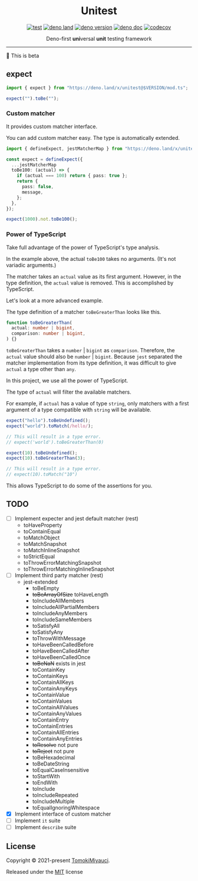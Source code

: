 <div align="center">
  <h1>Unitest</h1>

[![test](https://github.com/TomokiMiyauci/unitest/actions/workflows/test.yaml/badge.svg?branch=beta)](https://github.com/TomokiMiyauci/unitest/actions/workflows/test.yaml)
[![deno land](http://img.shields.io/badge/available%20on-deno.land/x-lightgrey.svg?logo=deno&labelColor=black)](https://deno.land/x/unitest)
[![deno version](https://img.shields.io/badge/deno-^1.14.0-lightgrey?logo=deno)](https://github.com/denoland/deno)
[![deno doc](https://doc.deno.land/badge.svg)](https://doc.deno.land/https/deno.land/x/unitest/mod.ts)
[![codecov](https://codecov.io/gh/TomokiMiyauci/unitest/branch/main/graph/badge.svg?token=nQZ8Nnx3KH)](https://codecov.io/gh/TomokiMiyauci/unitest)

Deno-first **uni**versal **unit** testing framework

</div>

---

:construction: This is beta

## expect

```ts
import { expect } from "https://deno.land/x/unitest@$VERSION/mod.ts";

expect("").toBe("");
```

### Custom matcher

It provides custom matcher interface.

You can add custom matcher easy. The type is automatically extended.

```ts
import { defineExpect, jestMatcherMap } from "https://deno.land/x/unitest@$VERSION/mod.ts";

const expect = defineExpect({
  ...jestMatcherMap
  toBe100: (actual) => {
    if (actual === 100) return { pass: true };
    return {
      pass: false,
      message,
    };
  },
});

expect(1000).not.toBe100();
```

### Power of TypeScript

Take full advantage of the power of TypeScript's type analysis.

In the example above, the actual `toBe100` takes no arguments. (It's not
variadic arguments.)

The matcher takes an `actual` value as its first argument. However, in the type
definition, the `actual` value is removed. This is accomplished by TypeScript.

Let's look at a more advanced example.

The type definition of a matcher `toBeGreaterThan` looks like this.

```ts
function toBeGreaterThan(
  actual: number | bigint,
  comparison: number | bigint,
) {}
```

`toBeGreaterThan` takes a `number` | `bigint` as `comparison`. Therefore, the
`actual` value should also be `number` | `bigint`. Because `jest` separated the
matcher implementation from its type definition, it was difficult to give
`actual` a type other than `any`.

In this project, we use all the power of TypeScript.

The type of `actual` will filter the available matchers.

For example, if `actual` has a value of type `string`, only matchers with a
first argument of a type compatible with `string` will be available.

```ts
expect("hello").toBeUndefined();
expect("world").toMatch(/hello/);

// This will result in a type error.
// expect('world').toBeGreaterThan(0)
```

```ts
expect(10).toBeUndefined();
expect(10).toBeGreaterThan(3);

// This will result in a type error.
// expect(10).toMatch("10")
```

This allows TypeScript to do some of the assertions for you.

## TODO

- [ ] Implement expecter and jest default matcher (rest)
  - toHaveProperty
  - toContainEqual
  - toMatchObject
  - toMatchSnapshot
  - toMatchInlineSnapshot
  - toStrictEqual
  - toThrowErrorMatchingSnapshot
  - toThrowErrorMatchingInlineSnapshot
- [ ] Implement third party matcher (rest)
  - jest-extended
    - toBeEmpty
    - ~~toBeArrayOfSize~~ toHaveLength
    - toIncludeAllMembers
    - toIncludeAllPartialMembers
    - toIncludeAnyMembers
    - toIncludeSameMembers
    - toSatisfyAll
    - toSatisfyAny
    - toThrowWithMessage
    - toHaveBeenCalledBefore
    - toHaveBeenCalledAfter
    - toHaveBeenCalledOnce
    - ~~toBeNaN~~ exists in jest
    - toContainKey
    - toContainKeys
    - toContainAllKeys
    - toContainAnyKeys
    - toContainValue
    - toContainValues
    - toContainAllValues
    - toContainAnyValues
    - toContainEntry
    - toContainEntries
    - toContainAllEntries
    - toContainAnyEntries
    - ~~toResolve~~ not pure
    - ~~toReject~~ not pure
    - toBeHexadecimal
    - toBeDateString
    - toEqualCaseInsensitive
    - toStartWith
    - toEndWith
    - toInclude
    - toIncludeRepeated
    - toIncludeMultiple
    - toEqualIgnoringWhitespace
- [x] Implement interface of custom matcher
- [ ] Implement `it` suite
- [ ] Implement `describe` suite

## License

Copyright © 2021-present [TomokiMiyauci](https://github.com/TomokiMiyauci).

Released under the [MIT](./LICENSE) license
